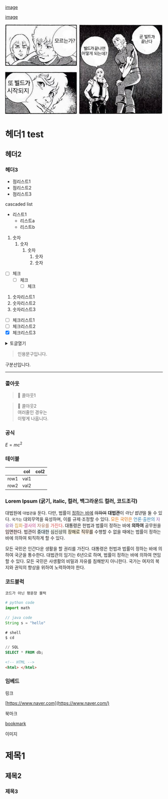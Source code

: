 
[image](https://s3.us-west-2.amazonaws.com/secure.notion-static.com/420a7d11-6f78-4f48-b90e-5d329e38c4b7/sample_datas.zip?X-Amz-Algorithm=AWS4-HMAC-SHA256&X-Amz-Content-Sha256=UNSIGNED-PAYLOAD&X-Amz-Credential=AKIAT73L2G45EIPT3X45%2F20230513%2Fus-west-2%2Fs3%2Faws4_request&X-Amz-Date=20230513T132416Z&X-Amz-Expires=3600&X-Amz-Signature=b1a1d43107ef0863aaa45c8402bb1e359ff1b52c7506b5384d76058d8da5d031&X-Amz-SignedHeaders=host&x-id=GetObject)


[image](https://s3.us-west-2.amazonaws.com/secure.notion-static.com/93683d9e-a929-4015-a230-c92fa3ce20fd/PuppyLink_OCR_%EC%B5%9C%EC%A2%85.mp4?X-Amz-Algorithm=AWS4-HMAC-SHA256&X-Amz-Content-Sha256=UNSIGNED-PAYLOAD&X-Amz-Credential=AKIAT73L2G45EIPT3X45%2F20230513%2Fus-west-2%2Fs3%2Faws4_request&X-Amz-Date=20230513T132416Z&X-Amz-Expires=3600&X-Amz-Signature=ae76446ea39183d902c67662c0bb3f5505ba2dd31ac9ea770369b99300b0ff30&X-Amz-SignedHeaders=host&x-id=GetObject)


![](https://raw.githubusercontent.com/encoreKwang/PullRequestTest/master/categoryNameTEST2/imgs/test_20230513-22%3A24%3A21_1.png)


# 헤더1 test


## 헤더2


### 헤더3

- 점리스트1
- 점리스트2
- 점리스트3

cascaded list

- 리스트1
	- 리스트a
	- 리스트b
1. 숫자
	1. 숫자
		1. 숫자
			1. 숫자
			2. 숫자
- [ ] 체크
	- [ ] 체크
		- [ ] 체크
1. 숫자리스트1
2. 숫자리스트2
3. 숫자리스트3
- [ ] 체크리스트1
- [ ] 체크리스트2
- [x] 체크리스트3

<details>
  <summary>토글열기</summary>


토글내용



  </details>


> 인용문구입니다.


구분선입니다.


---


### 콜아웃


> 📌 콜아웃1


> 🎒 콜아웃2  
> 여러줄인 경우는  
> 이렇게 나옵니다.


### 공식


$E=mc^2$


### 테이블


|      | col  | col2 |
| ---- | ---- | ---- |
| row1 | val1 |      |
| row2 | val2 |      |


### Lorem Ipsum (굵기, italic, 컬러, 백그라운드 컬러, 코드조각)


대법원에 `대법관을` 둔다. 다만, 법률이 <u>정하는 바에</u> ~~의하여~~ **대법관**이 *아닌 법관*을 둘 수 있다. `국가는` 대외무역을 육성하며, 이를 규제·조정할 수 있다. <span style="color: #D9730D">모든 국민은</span> <span style="color: #337EA9">언론·출판의</span> <span style="color: #9065B0">자유와</span> <span style="color: #CB912F">집회</span>·<span style="color: #C14C8A">결사의</span> <span style="color: #9F6B53">자유를</span> <span style="color: #D44C47">가진다</span>. <span style="background-color: #F1F1EF">대통령은</span> 헌법과 법률이 정하는 바에 **의하여** 공무원을 <span style="background-color: #FDEBEC">임면한다</span>. <span style="background-color: #F9EEF3CC">법관이</span> <span style="background-color: #E7F3F8">중대한</span> <span style="background-color: #EDF3EC">심신상의</span> <span style="background-color: #FBF3DB">장해로</span> <span style="background-color: #FBECDD">직무를</span> 수행할 수 없을 때에는 법률이 정하는 바에 의하여 퇴직하게 할 수 있다.


모든 국민은 인간다운 생활을 할 권리를 가진다. 대통령은 헌법과 법률이 정하는 바에 의하여 국군을 통수한다. 대법관의 임기는 6년으로 하며, 법률이 정하는 바에 의하여 연임할 수 있다. 모든 국민은 사생활의 비밀과 자유를 침해받지 아니한다. 국가는 여자의 복지와 권익의 향상을 위하여 노력하여야 한다.


### 코드블럭


```text
코드가 아닌 평문장 블럭
```


```python
# python code
import math
```


```java
// java code
String s = "hello"
```


```shell
# shell
$ cd
```


```sql
// SQL
SELECT * FROM db;
```


```html
<!-- HTML -->
<html> </html>
```


### 임베드


링크


[https://www.naver.com](https://www.naver.com/)


북마크


[bookmark](https://www.naver.com/)


이미지


# 제목1


## 제목2


### 제목3

